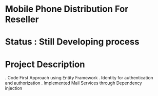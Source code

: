 # Mobile Phone Distribution For Reseller
# Status : Still Developing process
# Project Description
. Code First Approach using Entity Framework
. Identity for authentication and authorization
. Implemented Mail Services through Dependency injection